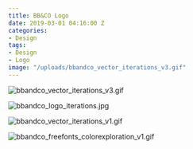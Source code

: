 ```yaml
---
title: BB&CO Logo
date: 2019-03-01 04:16:00 Z
categories:
- Design
tags:
- Design
- Logo
image: "/uploads/bbandco_vector_iterations_v3.gif"
---
```


![bbandco_vector_iterations_v3.gif](/uploads/bbandco_vector_iterations_v3.gif)

![bbandco_logo_iterations.jpg](/uploads/bbandco_logo_iterations.jpg)

![bbandco_vector_iterations_v1.gif](/uploads/bbandco_vector_iterations_v1.gif)

![bbandco_freefonts_colorexploration_v1.gif](/uploads/bbandco_freefonts_colorexploration_v1.gif)

